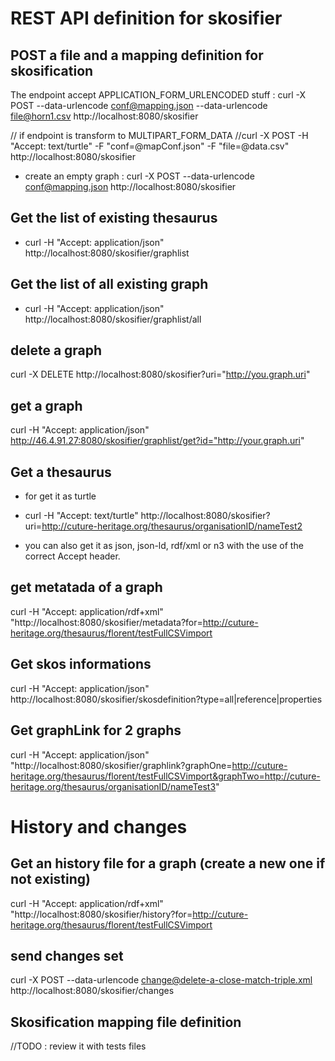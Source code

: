 
# REST API definition for skosifier

## POST a file and a mapping definition for skosification 

The endpoint accept APPLICATION_FORM_URLENCODED stuff :
curl -X POST --data-urlencode conf@mapping.json --data-urlencode file@horn1.csv http://localhost:8080/skosifier

// if endpoint is transform to MULTIPART_FORM_DATA 
//curl -X POST -H "Accept: text/turtle" -F "conf=@mapConf.json" -F "file=@data.csv" http://localhost:8080/skosifier

* create an empty graph : 
curl -X POST --data-urlencode conf@mapping.json http://localhost:8080/skosifier

## Get the list of existing thesaurus

* curl -H "Accept: application/json" http://localhost:8080/skosifier/graphlist

## Get the list of all existing graph

* curl -H "Accept: application/json" http://localhost:8080/skosifier/graphlist/all

## delete a graph

curl -X DELETE http://localhost:8080/skosifier?uri="http://you.graph.uri"

## get a graph
curl -H "Accept: application/json" http://46.4.91.27:8080/skosifier/graphlist/get?id="http://your.graph.uri"

## Get a thesaurus

* for get it as turtle
* curl -H "Accept: text/turtle" http://localhost:8080/skosifier?uri=http://cuture-heritage.org/thesaurus/organisationID/nameTest2

* you can also get it as json, json-ld, rdf/xml or n3 with the use of the correct Accept header.

## get metatada of a graph

curl -H "Accept: application/rdf+xml" "http://localhost:8080/skosifier/metadata?for=http://cuture-heritage.org/thesaurus/florent/testFullCSVimport

## Get skos informations 

curl -H "Accept: application/json" http://localhost:8080/skosifier/skosdefinition?type=all|reference|properties

## Get graphLink for 2 graphs

curl -H "Accept: application/json" "http://localhost:8080/skosifier/graphlink?graphOne=http://cuture-heritage.org/thesaurus/florent/testFullCSVimport&graphTwo=http://cuture-heritage.org/thesaurus/organisationID/nameTest3"

# History and changes 

## Get an history file for a graph (create a new one if not existing) 

curl -H "Accept: application/rdf+xml" "http://localhost:8080/skosifier/history?for=http://cuture-heritage.org/thesaurus/florent/testFullCSVimport

## send changes set 

curl -X POST --data-urlencode change@delete-a-close-match-triple.xml http://localhost:8080/skosifier/changes

## Skosification mapping file definition
//TODO : review it with tests files

